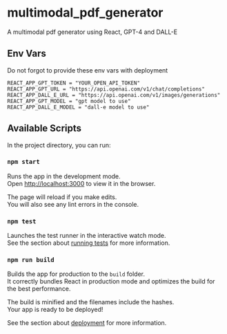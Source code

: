 # multimodal_pdf_generator

A multimodal pdf generator using React, GPT-4 and DALL-E

## Env Vars

Do not forgot to provide these env vars with deployment

```
REACT_APP_GPT_TOKEN = "YOUR_OPEN_API_TOKEN"
REACT_APP_GPT_URL = "https://api.openai.com/v1/chat/completions"
REACT_APP_DALL_E_URL = "https://api.openai.com/v1/images/generations"
REACT_APP_GPT_MODEL = "gpt model to use"
REACT_APP_DALL_E_MODEL = "dall-e model to use"
```

## Available Scripts

In the project directory, you can run:

### `npm start`

Runs the app in the development mode.\
Open [http://localhost:3000](http://localhost:3000) to view it in the browser.

The page will reload if you make edits.\
You will also see any lint errors in the console.

### `npm test`

Launches the test runner in the interactive watch mode.\
See the section about [running tests](https://facebook.github.io/create-react-app/docs/running-tests) for more information.

### `npm run build`

Builds the app for production to the `build` folder.\
It correctly bundles React in production mode and optimizes the build for the best performance.

The build is minified and the filenames include the hashes.\
Your app is ready to be deployed!

See the section about [deployment](https://facebook.github.io/create-react-app/docs/deployment) for more information.

```

```
